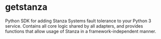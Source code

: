 # getstanza

Python SDK for adding Stanza Systems fault tolerance to your Python 3 service.
Contains all core logic shared by all adapters, and provides functions that
allow usage of Stanza in a framework-independent manner.
